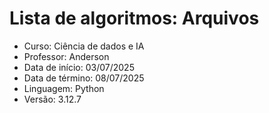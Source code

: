 # Lista de algoritmos: Arquivos

- Curso: Ciência de dados e IA
- Professor: Anderson
- Data de início: 03/07/2025
- Data de término: 08/07/2025
- Linguagem: Python
- Versão: 3.12.7